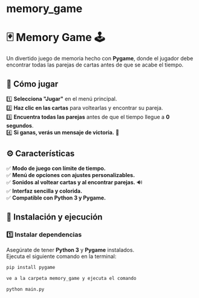 # memory_game
# 🃏 Memory Game 🕹️  

Un divertido juego de memoria hecho con **Pygame**, donde el jugador debe encontrar todas las parejas de cartas antes de que se acabe el tiempo.  

## 🎯 **Cómo jugar**
1️⃣ **Selecciona "Jugar"** en el menú principal.  
2️⃣ **Haz clic en las cartas** para voltearlas y encontrar su pareja.  
3️⃣ **Encuentra todas las parejas** antes de que el tiempo llegue a **0 segundos**.  
4️⃣ **Si ganas, verás un mensaje de victoria.** 🎉  

## ⚙️ **Características**
✅ **Modo de juego con límite de tiempo.**  
✅ **Menú de opciones con ajustes personalizables.**  
✅ **Sonidos al voltear cartas y al encontrar parejas.** 🔊  
✅ **Interfaz sencilla y colorida.**  
✅ **Compatible con Python 3 y Pygame.**  

## 🔧 **Instalación y ejecución**
### 1️⃣ **Instalar dependencias**
Asegúrate de tener **Python 3** y **Pygame** instalados.  
Ejecuta el siguiente comando en la terminal:  
```bash
pip install pygame

ve a la carpeta memory_game y ejecuta el comando 

python main.py


